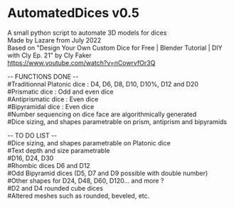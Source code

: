 # AutomatedDices v0.5
A small python script to automate 3D models for dices<br/>
Made by Lazare from July 2022<br/>
Based on "Design Your Own Custom Dice for Free | Blender Tutorial | DIY with Cly Ep. 21" by Cly Faker<br/>
https://www.youtube.com/watch?v=nCowrvfOr3Q<br/>

-- FUNCTIONS DONE --<br/>
#Traditionnal Platonic dice : D4, D6, D8, D10, D10%, D12 and D20<br/>
#Prismatic dice : Odd and even dice<br/>
#Antiprismatic dice : Even dice<br/>
#Bipyramidal dice : Even dice<br/>
#Number sequencing on dice face are algorithmically generated<br/>
#Dice sizing, and shapes parametrable on prism, antiprism and bipyramids<br/>

-- TO DO LIST --<br/>
#Dice sizing, and shapes parametrable on Platonic dice<br/>
#Text depth and size parametrable<br/>
#D16, D24, D30<br/>
#Rhombic dices D6 and D12<br/>
#Odd Bipyramid dices (D5, D7 and D9 possible with double number)<br/>
#Other shapes for D24, D48, D60, D120... and more ?<br/>
#D2 and D4 rounded cube dices<br/>
#Altered meshes such as rounded, beveled, etc.<br/>
